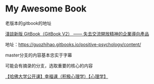 My Awesome Book
=======



老版本的gitbook的地址

[淺談新版 GitBook（GitBook V2） —— 失去交流開放精神的企業導向產品](https://www.onejar99.com/gitbook-v2-comment/)

地址：https://guozhihao.gitbooks.io/positive-psychology/content/



master分支的内容基本忠实于字幕

可能会有摘录的分支，选取重要的核心的内容



[【哈佛大学公开课】幸福课（积极心理学）【心理学】](https://www.bilibili.com/video/BV1kx411S7ZU?from=search&seid=13417610053077454951)

